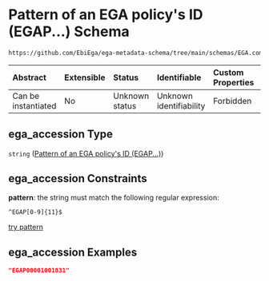 # Pattern of an EGA policy's ID (EGAP...) Schema

```txt
https://github.com/EbiEga/ega-metadata-schema/tree/main/schemas/EGA.common-definitions.json#/definitions/object-id-and-object-type-check/anyOf/9/properties/object_id/properties/ega_accession
```



| Abstract            | Extensible | Status         | Identifiable            | Custom Properties | Additional Properties | Access Restrictions | Defined In                                                                                |
| :------------------ | :--------- | :------------- | :---------------------- | :---------------- | :-------------------- | :------------------ | :---------------------------------------------------------------------------------------- |
| Can be instantiated | No         | Unknown status | Unknown identifiability | Forbidden         | Allowed               | none                | [EGA.common-definitions.json*](../out/EGA.common-definitions.json "open original schema") |

## ega_accession Type

`string` ([Pattern of an EGA policy's ID (EGAP...)](ega-4-definitions-check-that-the-object_ids-accession-pattern-and-object_type-match-anyof-policy-object_id-and-object_type-check-properties-object_id-properties-pattern-of-an-ega-policys-id-egap.md))

## ega_accession Constraints

**pattern**: the string must match the following regular expression: 

```regexp
^EGAP[0-9]{11}$
```

[try pattern](https://regexr.com/?expression=%5EEGAP%5B0-9%5D%7B11%7D%24 "try regular expression with regexr.com")

## ega_accession Examples

```json
"EGAP00001001831"
```
